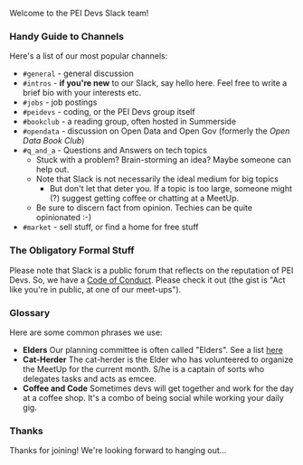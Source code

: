 
Welcome to the PEI Devs Slack team!

### Handy Guide to Channels

Here's a list of our most popular channels:

* `#general` - general discussion 
* `#intros` - **if you're new** to our Slack, say hello here. Feel free to write a brief bio with your interests etc.
* `#jobs` - job postings
* `#peidevs` - coding, or the PEI Devs group itself
* `#bookclub` - a reading group, often hosted in Summerside 
* `#opendata` - discussion on Open Data and Open Gov (formerly the _Open Data Book Club_)
* `#q_and_a` - Questions and Answers on tech topics
    * Stuck with a problem? Brain-storming an idea? Maybe someone can help out.
    * Note that Slack is not necessarily the ideal medium for big topics
        * But don't let that deter you. If a topic is too large, someone might (?) suggest getting coffee or chatting at a MeetUp.
    * Be sure to discern fact from opinion. Techies can be quite opinionated :-)
* `#market` - sell stuff, or find a home for free stuff

### The Obligatory Formal Stuff

Please note that Slack is a public forum that reflects on the reputation of PEI Devs. So, we have a [Code of Conduct](http://peidevs.github.io/code/). Please check it out (the gist is "Act like you're in public, at one of our meet-ups").

### Glossary

Here are some common phrases we use:

* **Elders** Our planning committee is often called "Elders". See a list [here](http://peidevs.github.io/about/#elders)
* **Cat-Herder** The cat-herder is the Elder who has volunteered to organize the MeetUp for the current month. S/he is a captain of sorts who delegates tasks and acts as emcee. 
* **Coffee and Code** Sometimes devs will get together and work for the day at a coffee shop. It's a combo of being social while working your daily gig.

### Thanks

Thanks for joining! We're looking forward to hanging out...
